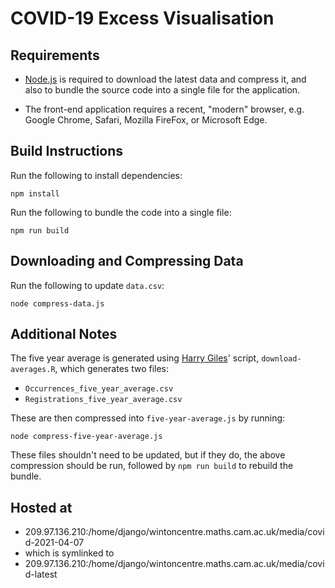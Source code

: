 COVID-19 Excess Visualisation
=============================

Requirements
------------

* [Node.js](https://nodejs.org) is required to download the latest data and
  compress it, and also to bundle the source code into a single file for the
  application.

* The front-end application requires a recent, "modern" browser, e.g. Google
  Chrome, Safari, Mozilla FireFox, or Microsoft Edge.

Build Instructions
------------------

Run the following to install dependencies:

    npm install

Run the following to bundle the code into a single file:

    npm run build

Downloading and Compressing Data
--------------------------------

Run the following to update `data.csv`:

    node compress-data.js

Additional Notes
----------------

The five year average is generated using [Harry Giles](https://github.com/henryjon)' script, `download-averages.R`, which generates two files:

* `Occurrences_five_year_average.csv`
* `Registrations_five_year_average.csv`

These are then compressed into `five-year-average.js` by running:

    node compress-five-year-average.js

These files shouldn't need to be updated, but if they do, the above compression should be run, followed by `npm run build` to rebuild the bundle.

Hosted at
---------

* 209.97.136.210:/home/django/wintoncentre.maths.cam.ac.uk/media/covid-2021-04-07 
* which is symlinked to 
* 209.97.136.210:/home/django/wintoncentre.maths.cam.ac.uk/media/covid-latest




